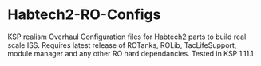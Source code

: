 # Habtech2-RO-Configs
KSP realism Overhaul Configuration files for Habtech2 parts to build real scale ISS.
Requires latest release of ROTanks, ROLib, TacLifeSupport, module manager and any other RO hard dependancies.
Tested in KSP 1.11.1
